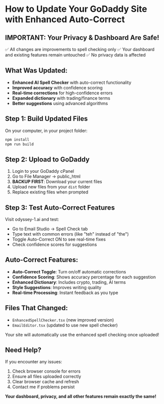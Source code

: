 # How to Update Your GoDaddy Site with Enhanced Auto-Correct

## IMPORTANT: Your Privacy & Dashboard Are Safe! 
✅ All changes are improvements to spell checking only
✅ Your dashboard and existing features remain untouched
✅ No privacy data is affected

## What Was Updated:
- **Enhanced AI Spell Checker** with auto-correct functionality
- **Improved accuracy** with confidence scoring
- **Real-time corrections** for high-confidence errors
- **Expanded dictionary** with trading/finance terms
- **Better suggestions** using advanced algorithms

## Step 1: Build Updated Files
On your computer, in your project folder:
```bash
npm install
npm run build
```

## Step 2: Upload to GoDaddy
1. Login to your GoDaddy cPanel
2. Go to File Manager → public_html
3. **BACKUP FIRST**: Download your current files
4. Upload new files from your `dist` folder
5. Replace existing files when prompted

## Step 3: Test Auto-Correct Features
Visit odyssey-1.ai and test:
- Go to Email Studio → Spell Check tab
- Type text with common errors (like "teh" instead of "the")
- Toggle Auto-Correct ON to see real-time fixes
- Check confidence scores for suggestions

## Auto-Correct Features:
- **Auto-Correct Toggle**: Turn on/off automatic corrections
- **Confidence Scoring**: Shows accuracy percentage for each suggestion
- **Enhanced Dictionary**: Includes crypto, trading, AI terms
- **Style Suggestions**: Improves writing quality
- **Real-time Processing**: Instant feedback as you type

## Files That Changed:
- `EnhancedSpellChecker.tsx` (new improved version)
- `EmailEditor.tsx` (updated to use new spell checker)

Your site will automatically use the enhanced spell checking once uploaded!

## Need Help?
If you encounter any issues:
1. Check browser console for errors
2. Ensure all files uploaded correctly
3. Clear browser cache and refresh
4. Contact me if problems persist

**Your dashboard, privacy, and all other features remain exactly the same!**